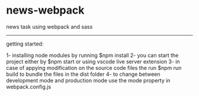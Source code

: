 # news-webpack
news task using webpack and sass

------------------------

getting started:

1- installing node modules by running $npm install
2- you can start the project either by $npm start or using vscode live server extension
3- in case of appying modification on the source code files the run $npm run build to bundle the files in the dist folder
4- to change between development mode and production mode use the mode property in webpack.config.js

